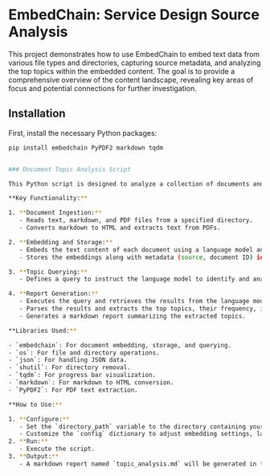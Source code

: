 # EmbedChain: Service Design Source Analysis

This project demonstrates how to use EmbedChain to embed text data from various file types and directories, capturing source metadata, and analyzing the top topics within the embedded content. The goal is to provide a comprehensive overview of the content landscape, revealing key areas of focus and potential connections for further investigation.

## Installation

First, install the necessary Python packages:

```bash
pip install embedchain PyPDF2 markdown tqdm


### Document Topic Analysis Script

This Python script is designed to analyze a collection of documents and extract the top topics. It leverages the `EmbedChain` library for document embedding, storage, and querying.

**Key Functionality:**

1. **Document Ingestion:**
   - Reads text, markdown, and PDF files from a specified directory.
   - Converts markdown to HTML and extracts text from PDFs.

2. **Embedding and Storage:**
   - Embeds the text content of each document using a language model and vector database.
   - Stores the embeddings along with metadata (source, document ID) in a vector database.

3. **Topic Querying:**
   - Defines a query to instruct the language model to identify and analyze the top topics within the embedded documents.

4. **Report Generation:**
   - Executes the query and retrieves the results from the language model.
   - Parses the results and extracts the top topics, their frequency, importance, and example mentions.
   - Generates a markdown report summarizing the extracted topics.

**Libraries Used:**

- `embedchain`: For document embedding, storage, and querying.
- `os`: For file and directory operations.
- `json`: For handling JSON data.
- `shutil`: For directory removal.
- `tqdm`: For progress bar visualization.
- `markdown`: For markdown to HTML conversion.
- `PyPDF2`: For PDF text extraction.

**How to Use:**

1. **Configure:**
   - Set the `directory_path` variable to the directory containing your documents.
   - Customize the `config` dictionary to adjust embedding settings, language model, etc.
2. **Run:**
   - Execute the script.
3. **Output:**
   - A markdown report named `topic_analysis.md` will be generated in the same directory as the script, containing the identified top topics.
